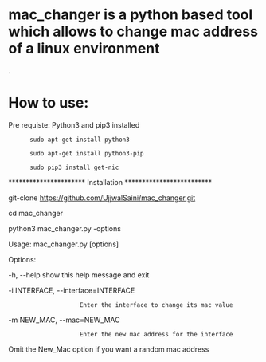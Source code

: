 # mac_changer is a python based tool which allows to change mac address of a linux environment
 .




#  How to use:

Pre requiste: Python3 and pip3 installed 

	      sudo apt-get install python3 
	      
	      sudo apt-get install python3-pip
	      
	      sudo pip3 install get-nic		
	      
**********************         Installation *************************

git-clone https://github.com/UjjwalSaini/mac_changer.git

cd mac_changer

python3 mac_changer.py -options


Usage: mac_changer.py [options]

Options:

  -h, --help            show this help message and exit
  
  -i INTERFACE, --interface=INTERFACE
  
                        Enter the interface to change its mac value
			
  -m NEW_MAC, --mac=NEW_MAC
  
                        Enter the new mac address for the interface

   Omit the New_Mac option if you want a random mac address	
